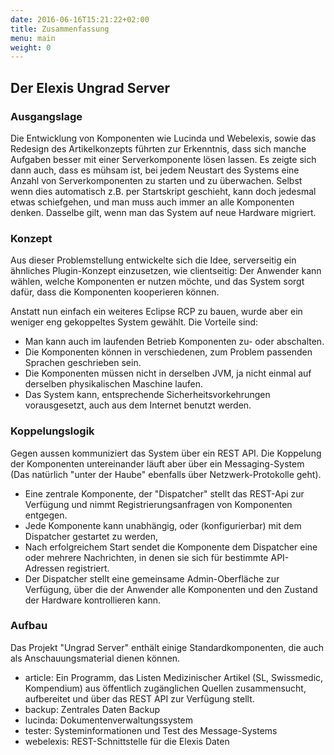 ```yaml
---
date: 2016-06-16T15:21:22+02:00
title: Zusammenfassung
menu: main
weight: 0
---
```


## Der Elexis Ungrad Server

### Ausgangslage

Die Entwicklung von Komponenten wie Lucinda und Webelexis, sowie das Redesign des Artikelkonzepts führten zur 
 Erkenntnis, dass sich manche Aufgaben besser mit einer Serverkomponente lösen lassen. Es zeigte sich dann auch, dass es 
 mühsam ist, bei jedem Neustart des Systems eine Anzahl von Serverkomponenten zu starten und zu überwachen. Selbst
 wenn dies automatisch z.B. per Startskript geschieht, kann doch jedesmal etwas schiefgehen, und man muss auch immer an alle 
 Komponenten denken. Dasselbe gilt, wenn man das System auf neue Hardware migriert.
 
### Konzept 

Aus dieser Problemstellung entwickelte sich die Idee, serverseitig ein ähnliches Plugin-Konzept einzusetzen, wie clientseitig:
Der Anwender kann wählen, welche Komponenten er nutzen möchte, und das System sorgt dafür, dass die Komponenten kooperieren können.

Anstatt nun einfach ein weiteres Eclipse RCP zu bauen, wurde aber ein weniger eng gekoppeltes System gewählt. Die Vorteile sind:

* Man kann auch im laufenden Betrieb Komponenten zu- oder abschalten.
* Die Komponenten können in verschiedenen, zum Problem passenden Sprachen geschrieben sein.
* Die Komponenten müssen nicht in derselben JVM, ja nicht einmal auf derselben physikalischen Maschine laufen.
* Das System kann, entsprechende Sicherheitsvorkehrungen vorausgesetzt, auch aus dem Internet benutzt werden.

### Koppelungslogik

Gegen aussen kommuniziert das System über ein REST API. Die Koppelung der Komponenten untereinander läuft aber über
ein Messaging-System (Das natürlich "unter der Haube" ebenfalls über Netzwerk-Protokolle geht).

* Eine zentrale Komponente, der "Dispatcher" stellt das REST-Api zur Verfügung und nimmt Registrierungsanfragen von 
 Komponenten entgegen. 
* Jede Komponente kann unabhängig, oder (konfigurierbar) mit dem Dispatcher gestartet zu werden,
* Nach erfolgreichem Start sendet die Komponente dem Dispatcher eine oder mehrere Nachrichten, in denen sie sich für
bestimmte API-Adressen registriert.
* Der Dispatcher stellt eine gemeinsame Admin-Oberfläche zur Verfügung, über die der Anwender alle Komponenten und den
Zustand der Hardware kontrollieren kann.

### Aufbau

Das Projekt "Ungrad Server" enthält einige Standardkomponenten, die auch als Anschauungsmaterial dienen können.

* article: Ein Programm, das Listen Medizinischer Artikel (SL, Swissmedic, Kompendium) aus öffentlich zugänglichen
Quellen zusammensucht, aufbereitet und über das REST API zur Verfügung stellt. 
* backup: Zentrales Daten Backup
* lucinda: Dokumentenverwaltungssystem
* tester: Systeminformationen und Test des Message-Systems
* webelexis: REST-Schnittstelle für die Elexis Daten
